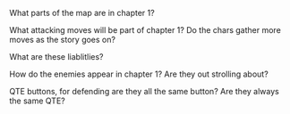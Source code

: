 What parts of the map are in chapter 1?

What attacking moves will be part of chapter 1? Do the chars gather more moves as the story goes on?

What are these liablitlies?

How do the enemies appear in chapter 1? Are they out strolling about?

QTE buttons, for defending are they all the same button? Are they always the same QTE?
